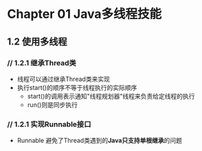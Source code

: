 # Chapter 01 Java多线程技能

## 1.2 使用多线程

### // 1.2.1 继承Thread类

* 线程可以通过继承Thread类来实现 
* 执行start()的顺序不等于线程执行的实际顺序
    * start()的调用表示通知"线程规划器"线程来负责给定线程的执行
    * run()则是同步执行

### // 1.2.1 实现Runnable接口
* Runnable 避免了Thread类遇到的**Java只支持单根继承**的问题

